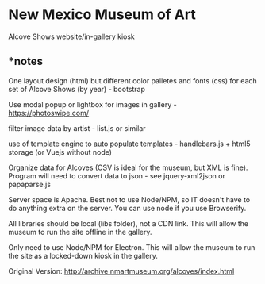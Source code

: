 # New Mexico Museum of Art
Alcove Shows website/in-gallery kiosk


## *notes

One layout design (html) but different color palletes and fonts (css) for each set of Alcove Shows (by year) - bootstrap

Use modal popup or lightbox for images in gallery - https://photoswipe.com/

filter image data by artist - list.js or similar

use of template engine to auto populate templates - handlebars.js + html5 storage (or Vuejs without node)

Organize data for Alcoves (CSV is ideal for the museum, but XML is fine). Program will need to convert data to json - see jquery-xml2json or papaparse.js

Server space is Apache. Best not to use Node/NPM, so IT doesn't have to do anything extra on the server. You can use node if you use Browserify.  

All libraries should be local (libs folder), not a CDN link. This will allow the museum to run the site offline in the gallery.

Only need to use Node/NPM for Electron. This will allow the museum to run the site as a locked-down kiosk in the gallery.

Original Version: http://archive.nmartmuseum.org/alcoves/index.html

